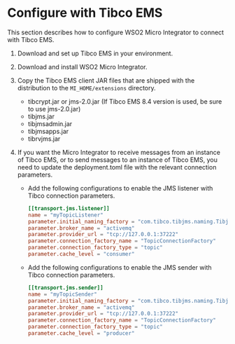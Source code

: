 # Configure with Tibco EMS

This section describes how to configure WSO2 Micro Integrator to connect with Tibco EMS.

1. Download and set up Tibco EMS in your environment.
2. Download and install WSO2 Micro Integrator.
3. Copy the Tibco EMS client JAR files that are shipped with the distribution to the `MI_HOME/extensions` directory.

    -   tibcrypt.jar or jms-2.0.jar (If Tibco EMS 8.4 version is used,
        be sure to use jms-2.0.jar)
    -   tibjms.jar
    -   tibjmsadmin.jar
    -   tibjmsapps.jar
    -   tibrvjms.jar
    
3. If you want the Micro Integrator to receive messages from an instance of Tibco EMS, or to send messages to an instance of Tibco EMS, you need to update the deployment.toml file with the relevant connection parameters.

    - Add the following configurations to enable the JMS listener with Tibco connection parameters.
        ```toml
        [[transport.jms.listener]]
        name = "myTopicListener"
        parameter.initial_naming_factory = "com.tibco.tibjms.naming.TibjmsInitialContextFactory"
        parameter.broker_name = "activemq" 
        parameter.provider_url = "tcp://127.0.0.1:37222"
        parameter.connection_factory_name = "TopicConnectionFactory"
        parameter.connection_factory_type = "topic"
        parameter.cache_level = "consumer"
        ```

    - Add the following configurations to enable the JMS sender with Tibco connection parameters.
        ```toml
        [[transport.jms.sender]]
        name = "myTopicSender"
        parameter.initial_naming_factory = "com.tibco.tibjms.naming.TibjmsInitialContextFactory"
        parameter.broker_name = "activemq"
        parameter.provider_url = "tcp://127.0.0.1:37222"
        parameter.connection_factory_name = "TopicConnectionFactory"
        parameter.connection_factory_type = "topic"
        parameter.cache_level = "producer"
        ```